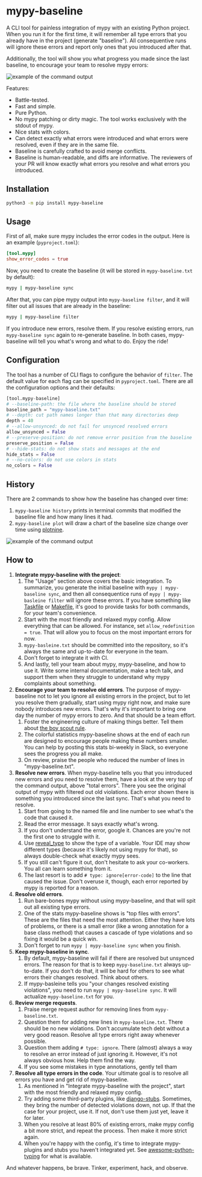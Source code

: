 # mypy-baseline

A CLI tool for painless integration of mypy with an existing Python project. When you run it for the first time, it will remember all type errors that you already have in the project (generate "baseline"). All consequentive runs will ignore these errors and report only ones that you introduced after that.

Additionally, the tool will show you what progress you made since the last baseline, to encourage your team to resolve mypy errors:

![example of the command output](./assets/example.png)

Features:

+ Battle-tested.
+ Fast and simple.
+ Pure Python.
+ No mypy patching or dirty magic. The tool works exclusively with the stdout of mypy.
+ Nice stats with colors.
+ Can detect exactly what errors were introduced and what errors were resolved, even if they are in the same file.
+ Baseline is carefully crafted to avoid merge conflicts.
+ Baseline is human-readable, and diffs are informative. The reviewers of your PR will know exactly what errors you resolve and what errors you introduced.

## Installation

```bash
python3 -m pip install mypy-baseline
```

## Usage

First of all, make sure mypy includes the error codes in the output. Here is an example (`pyproject.toml`):

```toml
[tool.mypy]
show_error_codes = true
```

Now, you need to create the baseline (it will be stored in `mypy-baseline.txt` by default):

```bash
mypy | mypy-baseline sync
```

After that, you can pipe mypy output into `mypy-baseline filter`, and it will filter out all issues that are already in the baseline:

```bash
mypy | mypy-baseline filter
```

If you introduce new errors, resolve them. If you resolve existing errors, run `mypy-baseline sync` again to re-generate baseline. In both cases, mypy-baseline will tell you what's wrong and what to do. Enjoy the ride!

## Configuration

The tool has a number of CLI flags to configure the behavior of `filter`. The default value for each flag can be specified in `pyproject.toml`. There are all the configuration options and their defaults:

```python
[tool.mypy-baseline]
# --baseline-path: the file where the baseline should be stored
baseline_path = "mypy-baseline.txt"
# --depth: cut path names longer than that many directories deep
depth = 40
# --allow-unsynced: do not fail for unsynced resolved errors
allow_unsynced = False
# --preserve-position: do not remove error position from the baseline
preserve_position = False
# --hide-stats: do not show stats and messages at the end
hide_stats = False
# --no-colors: do not use colors in stats
no_colors = False
```

## History

There are 2 commands to show how the baseline has changed over time:

1. `mypy-baseline history` prints in terminal commits that modified the baseline file and how many lines it had.
1. `mypy-baseline plot` will draw a chart of the baseline size change over time using [plotnine](https://github.com/has2k1/plotnine).

![example of the command output](./assets/history.png)

## How to

1. **Integrate mypy-baseline with the project**:
    1. The "Usage" section above covers the basic integration. To summarize, you generate the initial baseline with `mypy | mypy-baseline sync`, and then all consequentice runs of `mypy | mypy-basleine filter` will ignore these errors.
    If you have something like [Taskfile](https://taskfile.dev/) or [Makefile](https://www.gnu.org/software/make/manual/make.html), it's good to provide tasks for both commands, for your team's convenience.
    1. Start with the most friendly and relaxed mypy config. Allow everything that can be allowed. For instance, set `allow_redefinition = true`. That will allow you to focus on the most important errors for now.
    1. `mypy-basleine.txt` should be committed into the repository, so it's always the same and up-to-date for everyone in the team.
    1. Don't forget to integrate it with CI.
    1. And lastly, tell your team about mypy, mypy-baseline, and how to use it. Write some internal documentation, make a tech talk, and support them when they struggle to understand why mypy complaints about something.
1. **Encourage your team to resolve old errors**. The purpose of mypy-baseline not to let you ignore all existing errors in the project, but to let you resolve them gradually, start using mypy right now, and make sure nobody introduces new errors. That's why it's important to bring one day the number of mypy errors to zero. And that should be a team effort.
    1. Foster the engineering culture of making things better. Tell them about [the boy scout rule](https://www.oreilly.com/library/view/97-things-every/9780596809515/ch08.html).
    1. The colorful statistics mypy-baseline shows at the end of each run are designed to encourage people making these numbers smaller. You can help by posting this stats bi-weekly in Slack, so everyone sees the progress you all make.
    1. On review, praise the people who reduced the number of lines in "mypy-baseline.txt".
1. **Resolve new errors**. When mypy-baseline tells you that you introduced new errors and you need to resolve them, have a look at the very top of the command output, above "total errors". There you see the original output of mypy with filtered out old violations. Each error shown there is something you introduced since the last sync. That's what you need to resolve.
    1. Start from going to the named file and line number to see what's the code that caused it.
    1. Read the error message. It says exactly what's wrong.
    1. If you don't understand the error, google it. Chances are you're not the first one to struggle with it.
    1. Use [reveal_type](https://adamj.eu/tech/2021/05/14/python-type-hints-how-to-debug-types-with-reveal-type/) to show the type of a variable. Your IDE may show different types (because it's likely not using mypy for that), so always double-check what exactly mypy sees.
    1. If you still can't figure it out, don't hesitate to ask your co-workers. You all can learn something from it.
    1. The last resort is to add `# type: ignore[error-code]` to the line that caused the issue. Don't overuse it, though, each error reported by mypy is reported for a reason.
1. **Resolve old errors**.
    1. Run bare-bones mypy without using mypy-baseline, and that will spit out all existing type errors.
    1. One of the stats mypy-baseline shows is "top files with errors". These are the files that need the most attention. Either they have lots of problems, or there is a small error (like a wrong annotation for a base class method) that causes a cascade of type violations and so fixing it would be a quick win.
    1. Don't forget to run `mypy | mypy-baseline sync` when you finish.
1. **Keep mypy-baseline in sync**.
    1. By default, mypy-baseline will fail if there are resolved but unsynced errors. The reason for that is to keep `mypy-baseline.txt` always up-to-date. If you don't do that, it will be hard for others to see what errors their changes resolved. Think about others.
    1. If mypy-basleine tells you "your changes resolved existing violations", you need to run `mypy | mypy-baseline sync`. It will actualize `mypy-baseline.txt` for you.
1. **Review merge requests**.
    1. Praise merge request author for removing lines from `mypy-baseline.txt`.
    1. Question them for adding new lines in `mypy-baseline.txt`. There should be no new violations. Don't accumulate tech debt without a very good reason. Resolve all type errors right away whenever possible.
    1. Question them adding `# type: ignore`. There (almost) always a way to resolve an error instead of just ignoring it. However, it's not always obvious how. Help them find the way.
    1. If you see some mistakes in type annotations, gently tell tham
1. **Resolve all type errors in the code**. Your ultimate goal is to resolve all errors you have and get rid of mypy-baseline.
    1. As mentioned in "Integrate mypy-baseline with the project", start with the most friendly and relaxed mypy config.
    1. Try adding some third-party plugins, like [django-stubs](https://github.com/typeddjango/django-stubs). Sometimes, they bring the number of detected violations down, not up. If that the case for your project, use it. If not, don't use them just yet, leave it for later.
    1. When you resolve at least 80% of existing errors, make mypy config a bit more strict, and repeat the process. Then make it more strict again.
    1. When you're happy with the config, it's time to integrate mypy-plugins and stubs you haven't integrated yet. See [awesome-python-typing](https://github.com/typeddjango/awesome-python-typing) for what is available.

And whatever happens, be brave. Tinker, experiment, hack, and observe.
